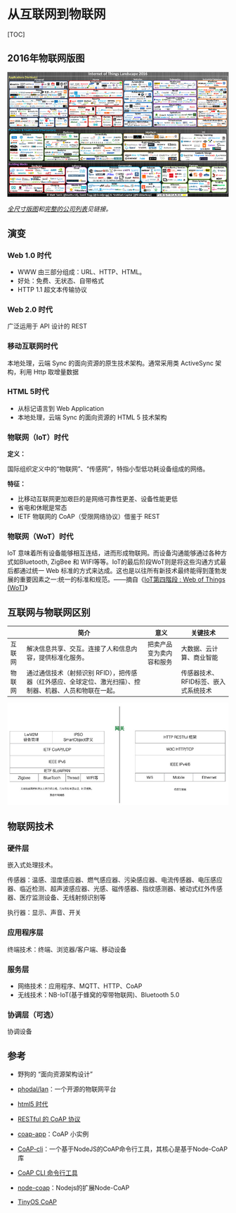 # 从互联网到物联网

[TOC]

## 2016年物联网版图

![Internet-of-Things-2016](../img/Internet-of-Things-2016_sm.png)

*[全尺寸版图](http://mattturck.com/wp-content/uploads/2016/03/Internet-of-Things-2016.png)和[完整的公司列表](http://dfkoz.com/iot-landscape/)见链接。*

## 演变

### Web 1.0 时代

- WWW 由三部分组成：URL、HTTP、HTML。
- 好处：免费、无状态、自带格式
- HTTP 1.1 超文本传输协议

### Web 2.0 时代

广泛运用于 API 设计的 REST

### 移动互联网时代

本地处理，云端 Sync 的面向资源的原生技术架构。通常采用类 ActiveSync 架构，利用 Http 取增量数据

### HTML 5时代

- 从标记语言到 Web Application
- 本地处理，云端 Sync 的面向资源的 HTML 5 技术架构

### 物联网（IoT）时代

**定义：**

国际组织定义中的“物联网”、“传感网”，特指小型低功耗设备组成的网络。

**特征：**

- 比移动互联网更加艰巨的是网络可靠性更差、设备性能更低
- 省电和休眠是常态
- IETF 物联网的 CoAP（受限网络协议）借鉴于 REST

### 物联网（WoT）时代

IoT 意味着所有设备能够相互连结，进而形成物联网。而设备沟通能够通过各种方式如Bluetooth, ZigBee 和 WIFI等等。IoT的最后阶段WoT则是将这些沟通方式最后都通过统一 Web 标准的方式来达成。这也是以往所有新技术最终能得到蓬勃发展的重要因素之一:统一的标准和规范。——摘自《[IoT第四階段 : Web of Things (WoT)](http://iotforum.advantech.com/discussion/104/iot%E7%AC%AC%E5%9B%9B%E9%9A%8E%E6%AE%B5-web-of-things-wot)》 

## 互联网与物联网区别

|      | 简介                                       | 意义           | 关键技术                 |
| ---- | ---------------------------------------- | ------------ | -------------------- |
| 互联网  | 解决信息共享、交互。连接了人和信息内容，提供标准化服务。             | 把卖产品变为卖内容和服务 | 大数据、云计算、商业智能         |
| 物联网  | 通过通信技术（射频识别 RFID），把传感器（红外感应、全球定位、激光扫描）、控制器、机器、人员和物联在一起。 |              | 传感器技术、RFID标签、嵌入式系统技术 |

![对比IETF物联网 CoAP 和 传统互联网 REST](../img/ietf-coap.png)

## 物联网技术

### 硬件层

嵌入式处理技术。

传感器：温感、湿度感应器、燃气感应器、污染感应器、电流传感器、电压感应器、临近检测、超声波感应器、光感、磁传感器、指纹感测器、被动式红外传感器、医疗监测设备、无线射频识别等

执行器：显示、声音、开关

### 应用程序层

终端技术：终端、浏览器/客户端、移动设备

### 服务层

- 网络技术：应用程序、MQTT、HTTP、CoAP
- 无线技术：NB-IoT(基于蜂窝的窄带物联网)、Bluetooth 5.0

### 协调层（可选）

协调设备

## 参考

- 野狗的 “面向资源架构设计”

- [phodal/lan](https://github.com/phodal/lan)：一个开源的物联网平台

- [html5 时代](../html/html5.html)

- [RESTful 的 CoAP 协议](http://www.ituring.com.cn/tupubarticle/3795)

- [coap-app](https://github.com/TingGe/tingge.github.io/tree/master/lab/coap-app)：CoAP 小实例

- [CoAP-cli](https://github.com/mcollina/coap-cli)：一个基于NodeJS的CoAP命令行工具，其核心是基于Node-CoAP库

- [CoAP CLI 命令行工具](https://www.phodal.com/blog/coap-command-line-tools-set/)

- [node-coap](https://github.com/mcollina/node-coap)：Nodejs的扩展Node-CoAP

- [TinyOS CoAP](http://tinyos.stanford.edu/tinyos-wiki/index.php/CoAP)

  ​